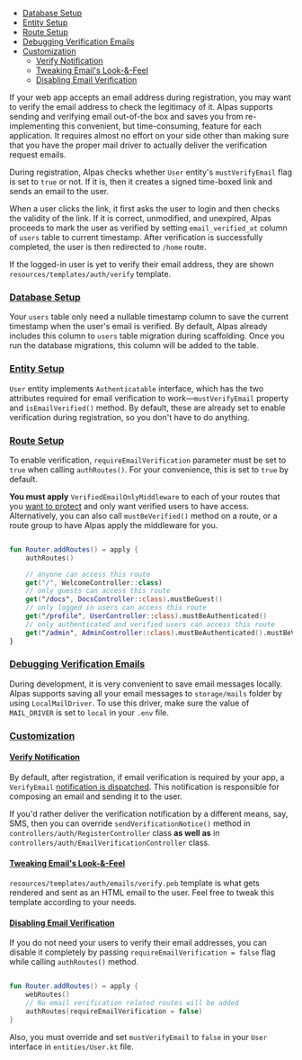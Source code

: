 - [Database Setup](#database-setup)
- [Entity Setup](#entity-setup)
- [Route Setup](#route-setup)
- [Debugging Verification Emails](#debugging-verification-emails)
- [Customization](#customization)
    - [Verify Notification](#verify-notification) 
    - [Tweaking Email's Look-&-Feel](#tweaking-emails-look-feel)
    - [Disabling Email Verification](#disabling-verification)

If your web app accepts an email address during registration, you may want to verify the email address to check the
legitimacy of it. Alpas supports sending and verifying email out-of-the box and saves you from re-implementing this
convenient, but time-consuming, feature for each application. It requires almost no effort on your side other than
making sure that you have the proper mail driver to actually deliver the verification request emails.

During registration, Alpas checks whether `User` entity's `mustVerifyEmail` flag is set to `true` or not. If it is,
then it creates a signed time-boxed link and sends an email to the user.

When a user clicks the link, it first asks the user to login and then checks the validity of the link. If it is
correct, unmodified, and unexpired, Alpas proceeds to mark the user as verified by setting
`email_verified_at` column of `users` table to current timestamp. After verification is
successfully completed, the user is then redirected to `/home` route.

If the logged-in user is yet to verify their email address, they are shown `resources/templates/auth/verify` template.

<a name="database-setup"></a>
### [Database Setup](#database-setup)

Your `users` table only need a nullable timestamp column to save the current timestamp when the user's
email is verified. By default, Alpas already includes this column to `users` table migration during
scaffolding. Once you run the database migrations, this column will be added to the table.

<a name="entity-setup"></a>
### [Entity Setup](#entity-setup)

`User` entity implements `Authenticatable` interface, which has the two attributes required for email
verification to work—`mustVerifyEmail` property and `isEmailVerified()` method. By default, these
are already set to enable verification during registration, so you don't have to do anything.

<a name="route-setup"></a>
### [Route Setup](#route-setup)

To enable verification, `requireEmailVerification` parameter must be set to `true` when calling
`authRoutes()`. For your convenience, this is set to `true` by default.

**You must apply** `VerifiedEmailOnlyMiddleware` to each of your routes that you
[want to protect](/docs/routing#guarded-routes) and only want verified users to
have access. Alternatively, you can also call `mustBeVerified()` method on
a route, or a route group to have Alpas apply the middleware for you.

<span class="line-numbers" data-start="5" data-file="routes.kt">

```kotlin

fun Router.addRoutes() = apply {
    authRoutes()

    // anyone can access this route
    get("/", WelcomeController::class)
    // only guests can access this route
    get("/docs", DocsController::class).mustBeGuest()
    // only logged in users can access this route
    get("/profile", UserController::class).mustBeAuthenticated()
    // only authenticated and verified users can access this route
    get("/admin", AdminController::class).mustBeAuthenticated().mustBeVerified()
}

```

</span>

<a name="debugging-verification-emails"></a>
### [Debugging Verification Emails](#debugging-verification-emails)

During development, it is very convenient to save email messages locally. Alpas supports saving all your
email messages to `storage/mails` folder by using `LocalMailDriver`. To use this driver, make sure
the value of `MAIL_DRIVER` is set to `local` in your `.env` file.

<a name="customization"></a>
### [Customization](#customization)

<a name="verify-notification"></a>
#### [Verify Notification](#verify-notification) 

By default, after registration, if email verification is required by your app, a `VerifyEmail`
[notification is dispatched](/docs/notifications). This notification is responsible for
composing an email and sending it to the user.

If you'd rather deliver the verification notification by a different means, say, SMS, then you can
override `sendVerificationNotice()` method in `controllers/auth/RegisterController` class
**as well as** in `controllers/auth/EmailVerificationController` class.

<a name="tweaking-emails-look-feel"></a>
#### [Tweaking Email's Look-&-Feel](#tweaking-emails-look-feel)

`resources/templates/auth/emails/verify.peb` template is what gets rendered and sent as an HTML
email to the user. Feel free to tweak this template according to your needs.

<a name="disabling-verification"></a>
#### [Disabling Email Verification](#disabling-verification)

If you do not need your users to verify their email addresses, you can disable it completely by passing 
`requireEmailVerification = false` flag while calling `authRoutes()` method.

<span class="line-numbers" data-start="3" data-file="routes.kt">

```kotlin

fun Router.addRoutes() = apply {
    webRoutes()
    // No email verification related routes will be added 
    authRoutes(requireEmailVerification = false)
}

```

Also, you must override and set `mustVerifyEmail` to `false` in your `User` interface in `entities/User.kt` file.

</span>
